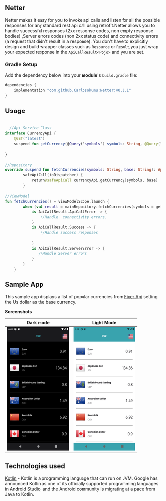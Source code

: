 ## Netter
Netter makes it easy for you to invoke api calls  and listen for all the possible responses for any standard rest api call using retrofit.Netter allows you to handle successful responses (2xx response codes, non empty response bodies)
,Server errors codes (non 2xx status code) and connectivity errors (a request that didn't result in a response). You don't have to explicitly  design and build wrapper classes such as `Resource` or `Result`,you just wrap your expected response in the `ApiCallResult<Pojo>` and you are set.

### Gradle Setup

Add the dependency below into your **module**'s `build.gradle` file:

```gradle
dependencies {
    implementation "com.github.Carlosokumu:Netter:v0.1.1"
}
```

## Usage

```kotlin

  //Api Service Class
interface CurrencyApi {
    @GET("latest")
    suspend fun getCurrency(@Query("symbols") symbols: String, @Query("base") base: String): Currency

}

//Repository
override suspend fun fetchCurrencies(symbols: String, base: String): ApiCallResult<Currency> =
        safeApiCall(ioDispatcher) {
            return@safeApiCall currencyApi.getCurrency(symbols, base)
        }
        
//ViewModel      
fun fetchCurrencies() = viewModelScope.launch {
        when (val result = mainRepository.fetchCurrencies(symbols = getSymbols(), base = "USD")) {
            is ApiCallResult.ApiCallError -> {
                //Handle  connectivity errors.
            }
            is ApiCallResult.Success -> {
                //Handle success responses

            }
            is ApiCallResult.ServerError -> {
               //Handle Server errors
            }
        }
    }
  ```
    
    

 ##  Sample App
This sample app displays a list of   popular currencies from  [Fixer Api](https://api.apilayer.com/fixer/)  setting the Us dollar as the base currency.

**Screenshots**

Dark mode | Light Mode 
--- | --- |
<img src="https://github.com/Carlosokumu/Netter/blob/master/shots/dark.png" height="400" width="200"/> | <img src="https://github.com/Carlosokumu/Netter/blob/master/shots/light.png" height="400" width="200"/>

## Technologies used
  [Kotlin](https://kotlinlang.org/) - Kotlin is a programming language that can run on JVM. Google has announced Kotlin as one of its officially supported programming languages in Android Studio; and the Android community is migrating at a pace from Java to Kotlin.


